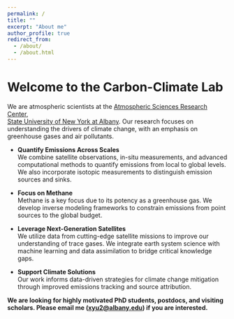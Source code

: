 ```yaml
---
permalink: /
title: ""
excerpt: "About me"
author_profile: true
redirect_from: 
  - /about/
  - /about.html
---
```


# Welcome to the Carbon-Climate Lab

We are atmospheric scientists at the [Atmospheric Sciences Research Center](https://www.albany.edu/asrc),  
[State University of New York at Albany](https://www.albany.edu/). Our research focuses on understanding the drivers of climate change, with an emphasis on greenhouse gases and air pollutants.

- **Quantify Emissions Across Scales**  
  We combine satellite observations, in-situ measurements, and advanced computational methods to quantify emissions from local to global levels. We also incorporate isotopic measurements to distinguish emission sources and sinks.

- **Focus on Methane**  
  Methane is a key focus due to its potency as a greenhouse gas. We develop inverse modeling frameworks to constrain emissions from point sources to the global budget.

- **Leverage Next-Generation Satellites**  
  We utilize data from cutting-edge satellite missions to improve our understanding of trace gases. We integrate earth system science with machine learning and data assimilation to bridge critical knowledge gaps.

- **Support Climate Solutions**  
  Our work informs data-driven strategies for climate change mitigation through improved emissions tracking and source attribution.

**We are looking for highly motivated PhD students, postdocs, and visiting scholars. Please email me (xyu2@albany.edu) if you are interested.**
